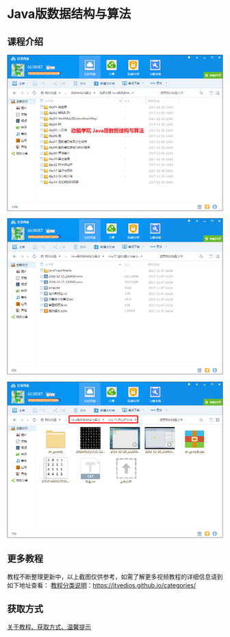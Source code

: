 # Java版数据结构与算法

## 课程介绍

![](img/Java版数据结构与算法1.png)

<!--more-->

![](img/Java版数据结构与算法2.png)

![](img/Java版数据结构与算法3.png)

## 更多教程

教程不断整理更新中，以上截图仅供参考，如需了解更多视频教程的详细信息请到如下地址查看：
[教程分类说明](https://itvedios.github.io/categories/)：<https://itvedios.github.io/categories/>

## 获取方式

[关于教程、获取方式、温馨提示](https://itvedios.github.io/about/)

